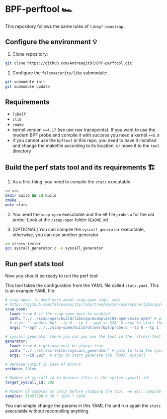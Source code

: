 # BPF-perftool 🏎️

This repository follows the same rules of `libbpf-boostrap`.

## Configure the environment 💡

1. Clone repository:

```bash
git clone https://github.com/Andreagit97/BPF-perftool.git
```

1. Configure the `falcosecurity/libs` submodule:

```bash
git submodule init
git submodule update
```

## Requirements

* `libelf`
* `zlib`
* `cmake`
* kernel version `>=4.17` (we use raw tracepoints). If you want to use the modern BPF probe and compile it with success you need a kernel `>=5.8`
* if you cannot use the `bpftool` in this repo, you need to have it installed and change the makefile according to its location, or move it to the `tool` directory

## Build the perf stats tool and its requirements  🏗️

1. As a first thing, you need to compile the `stats` executable

```bash
cd src
mkdir build && cd build
cmake ..
make stats
```

2. You need the `scap-open` executable and the elf file `probe.o` for the old probe. Look at the `/scap-open` folder `README.md`

3. [OPTIONAL] You can compile the `syscall_generator` executable, otherwise, you can use another generator

```bash
cd stress-tester
gcc syscall_generator.c -o syscall_generator
```

## Run perf stats tool

Now you should be ready to run the perf tool:

This tool takes the configuration from the YAML file called `stats.yaml`. This is an example YAML file:

```yaml
# scap-open: to need more about scap-open args, see:
# https://github.com/falcosecurity/libs/tree/master/userspace/libscap/examples/01-open#readme
scap_open:
  load: true # if the scap-open must be enabled
  path: "../../scap-open/build/libscap/examples/01-open/scap-open" # path to find the scap-open executable
  # args: "--modern_bpf --tp 0 --tp 1 --ppm_sc 228" # args to start the modern BPF probe to catch only the `dup3` syscalls
  args: "--bpf ../../scap-open/build/driver/bpf/probe.o --tp 0 --tp 1 --ppm_sc 228" # args to start the old BPF probe to catch only the `dup3` syscalls

# syscall generator (here you can you use the tool in the `stress-test` folder or another tool that generates syscalls )
generator:
  load: true # right now must be always true
  path: "../../stress-tester/syscall_generator" # path to find the syscall-generator
  args: "--id 292"  # args to start generate the `dup3` syscall

# Verbose output in case of errors
verbose: false

# Number of syscall id to measure (this is the system syscall id)
target_syscall_id: 292

# Number of samples to catch before stopping the tool, we will compute the average time on this number of sampled
samples: 31457280 # 30 * 1024 * 1024
```

You can simply change the params in this YAML file and run again the `stats` executable without recompiling anything
